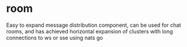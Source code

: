 # room
Easy to expand message distribution component, can be used for chat rooms, and has achieved horizontal expansion of clusters with long connections to ws or sse using nats go
